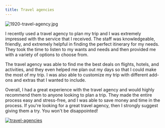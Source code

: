 ```yaml
---
title: Travel agencies
---
```


![1920-travel-agency.jpg](/1920-travel-agency.jpg)

I recently used a travel agency to plan my trip and I was extremely impressed with the service that I received. The staff was knowledgeable, friendly, and extremely helpful in finding the perfect itinerary for my needs. They took the time to listen to my wants and needs and then provided me with a variety of options to choose from.

The travel agency was able to find me the best deals on flights, hotels, and activities, and they even helped me plan out my days so that I could make the most of my trip. I was also able to customize my trip with different add-ons and extras that I wanted to include.

Overall, I had a great experience with the travel agency and would highly recommend them to anyone looking to plan a trip. They made the entire process easy and stress-free, and I was able to save money and time in the process. If you're looking for a great travel agency, then I strongly suggest giving them a try. You won't be disappointed!

[![travel-agencies](<https://dabuttonfactory.com/button.png?t=CHECK+SERVICE&f=Noto+Sans-Bold&ts=26&tc=fff&hp=45&vp=20&c=11&bgt=unicolored&bgc=4bd42f>)](<https://www.bark.com/?a_aid=5d2d0e83cdc3>)